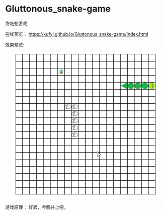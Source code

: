 # Gluttonous_snake-game
贪吃蛇游戏

在线预览：
https://xufyi.github.io/Gluttonous_snake-game/index.html

效果预览:
<div align=center>
   <img src="https://github.com/Xufyi/Gluttonous_snake-game/blob/master/snakeGame.gif" width="485" height="465">  
  
</div>

游戏原理：
好累，今晚补上吧。

